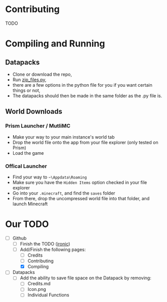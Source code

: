 # Contributing

TODO

# Compiling and Running

## Datapacks

- Clone or download the repo,
- Run [zip_files.py](/projects/zip_files.py),
- there are a few options in the python file for you if you want certain things or not,
- The datapacks should then be made in the same folder as the .py file is.

## World Downloads

### Prism Launcher / MutliMC

- Make your way to your main instance's world tab
- Drop the world file onto the app from your file explorer (only tested on Prism)
- Load the game

### Offical Launcher

- Find your way to `~\Appdata\Roaming`
- Make sure you have the `Hidden Items` option checked in your file explorer
- Go into your `.minecraft`, and find the `saves` folder
- From there, drop the uncompressed world file into that folder, and launch Minecraft

# Our TODO

- [ ] Github
  - [ ] Finish the TODO ([ironic](https://youtu.be/dKqLhzHSARI))
  - [ ] Add/Finish the following pages:
    - [ ] Credits
    - [ ] Contributing
    - [x] Compiling
- [ ] Datapacks
  - [ ] Add the ability to save file space on the Datapack by removing:
    - [ ] Credits.md
    - [ ] Icon.png
    - [ ] Individual Functions
